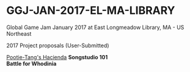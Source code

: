 # GGJ-JAN-2017-EL-MA-LIBRARY
Global Game Jam January 2017 at East Longmeadow Library, MA - US Northeast

2017 Project proposals (User-Submitted)

[Pootie-Tang's Hacienda](../../Pootie-TangsHacienda.md) 
<b>Songstudio 101</b>   
<b>Battle for Whodinia</b>  
